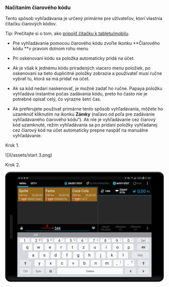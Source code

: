 ### Načítaním čiarového kódu

Tento spôsob vyhľadávania je určený primárne pre užívateľov, ktorí vlastnia čítačku čiarových kódov.

Tip: Prečítajte si o tom, ako [pripojiť čítačku k tabletu\/mobilu](/pridanie-tlačiarn%C3%AD--č%C3%ADtačky-čiarových-kódov.html).

* Pre vyhľadávanie pomocou čiarového kódu zvoľte ikonku **Čiarového kódu **v pravom dolnom rohu menu

* Pri oskenovaní kódu sa položka automaticky pridá na účet.

* Ak je však k jednému kódu priradených viacero menu položiek, po oskenovaní sa tieto duplicitné položky zobrazia a používateľ musí ručne vybrať tú, ktorá sa má pridať na účet.

* Ak sa kód nedarí naskenovať, je možné zadať ho ručne. Papaya položku vyhľadáva instantne počas zadávania kódu, preto ho často nie je potrebné opísať celý, čo výrazne šetrí čas.

* Ak preferujete používať primárne tento spôsob vyhľadávania, môžete ho uzamknúť kliknutím na ikonku **Zámky** \(naľavo od poľa pre zadávanie vyhľadávaného čiarového kódu“\). Ak nie je vyhľadávanie cez čiarový kód uzamknuté, režim vyhľadávania sa po pridaní položky vyhľadanej cez čiarový kód na účet automaticky prepne naspäť na manuálne vyhľadávanie.


Krok 1.

![](/assets/start 3.png)

Krok 2.

![](/assets/ean.png)

